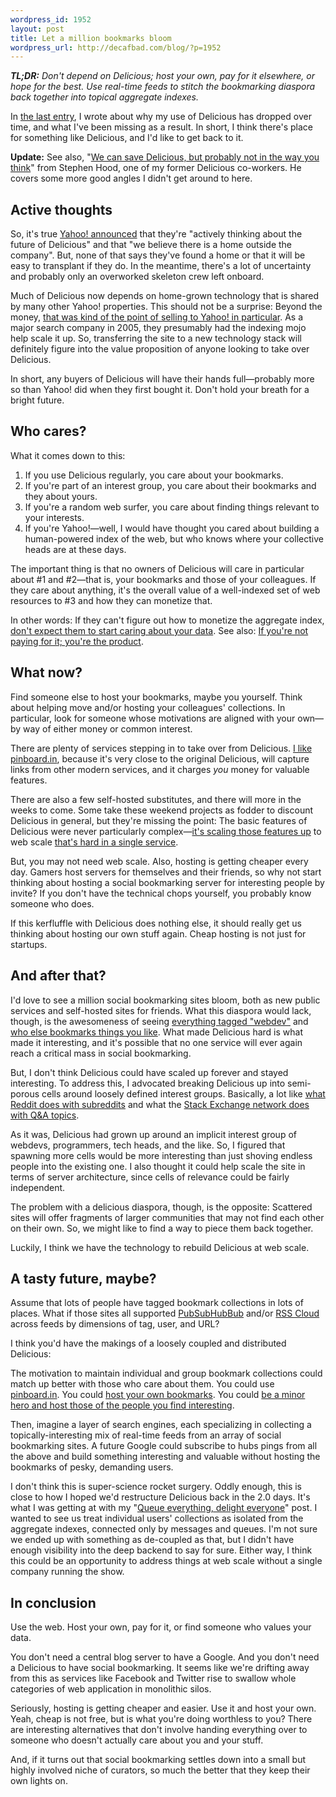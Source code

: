 ```yaml
--- 
wordpress_id: 1952
layout: post
title: Let a million bookmarks bloom
wordpress_url: http://decafbad.com/blog/?p=1952
---
```

<em><strong>TL;DR:</strong> Don't depend on Delicious; host your own, pay for it elsewhere, or hope for the best. Use real-time feeds to stitch the bookmarking diaspora back together into topical aggregate indexes.</em>

In [the last entry][last], I wrote about why my use of Delicious has dropped over time, and what I've been missing as a result. In short, I think there's place for something like Delicious, and I'd like to get back to it.

**Update:** See also, "[We can save Delicious, but probably not in the way you think][savedel]" from Stephen Hood, one of my former Delicious co-workers. He covers some more good angles I didn't get around to here.

[savedel]: http://uniquehazards.tumblr.com/post/2377362882/we-can-save-delicious-but-probably-not-in-the-way-you

[last]: http://decafbad.com/blog/2010/12/18/less-del-icio-us-than-ever-before

## Active thoughts 

So, it's true [Yahoo! announced][they] that they're "actively thinking about the future of Delicious" and that "we believe there is a home outside the company". But, none of that says they've found a home or that it will be easy to transplant if they do. In the meantime, there's a lot of uncertainty and probably only an overworked skeleton crew left onboard.

Much of Delicious now depends on home-grown technology that is shared by many other Yahoo! properties. This should not be a surprise: Beyond the money, [that was kind of the point of selling to Yahoo! in particular][sellyahoo]. As a major search company in 2005, they presumably had the indexing mojo help scale it up. So, transferring the site to a new technology stack will definitely figure into the value proposition of anyone looking to take over Delicious. 

[sellyahoo]: http://mashable.com/2005/12/09/yahoo-acquires-delicious/

In short, any buyers of Delicious will have their hands full—probably more so than Yahoo! did when they first bought it. Don't hold your breath for a bright future.

[they]: http://blog.delicious.com/

## Who cares?

What it comes down to this:

1. If you use Delicious regularly, you care about your bookmarks. 
1. If you're part of an interest group, you care about their bookmarks and they about yours.
1. If you're a random web surfer, you care about finding things relevant to your interests.
1. If you're Yahoo!—well, I would have thought you cared about building a human-powered index of the web, but who knows where your collective heads are at these days.

The important thing is that no owners of Delicious will care in particular about #1 and #2—that is, your bookmarks and those of your colleagues. If they care about anything, it's the overall value of a well-indexed set of web resources to #3 and how they can monetize that.

In other words: If they can't figure out how to monetize the aggregate index, [don't expect them to start caring about your data][backup]. See also: [If you're not paying for it; you're the product][productyou].

[backup]: http://archiveteam.org/index.php?title=Why_Back_Up%3F
[productyou]: http://lifehacker.com/5697167/if-youre-not-paying-for-it-youre-the-product

## What now?

Find someone else to host your bookmarks, maybe you yourself. Think about helping move and/or hosting your colleagues' collections. In particular, look for someone whose motivations are aligned with your own—by way of either money or common interest.

There are plenty of services stepping in to take over from Delicious. [I like pinboard.in][pinboard], because it's very close to the original Delicious, will capture links from other modern services, and it charges *you* money for valuable features.

[pinboard]: http://pinboard.in/

There are also a few self-hosted substitutes, and there will more in the weeks to come. Some take these weekend projects as fodder to discount Delicious in general, but they're missing the point: The basic features of Delicious were never particularly complex—[it's scaling those features up][queue] to web scale [that's hard in a single service][24hrs].

[queue]: http://decafbad.com/blog/2008/07/04/queue-everything-and-delight-everyone
[24hrs]: http://notes.torrez.org/2010/12/learn-to-program-in-24-hours.html

But, you may not need web scale. Also, hosting is getting cheaper every day. Gamers host servers for themselves and their friends, so why not start thinking about hosting a social bookmarking server for interesting people by invite? If you don't have the technical chops yourself, you probably know someone who does.

If this kerfluffle with Delicious does nothing else, it should really get us thinking about hosting our own stuff again. Cheap hosting is not just for startups.

## And after that?

I'd love to see a million social bookmarking sites bloom, both as new public services and self-hosted sites for friends. What this diaspora would lack, though, is the awesomeness of seeing [everything tagged "webdev"][webdev] and [who else bookmarks things you like][youlike]. What made Delicious hard is what made it interesting, and it's possible that no one service will ever again reach a critical mass in social bookmarking.

[youlike]: http://www.delicious.com/url/1ab75a7ce698b75ba1d4ac5517772590
[webdev]: http://www.delicious.com/tag/webdev

But, I don't think Delicious could have scaled up forever and stayed interesting. To address this, I advocated breaking Delicious up into semi-porous cells around loosely defined interest groups. Basically, a lot like [what Reddit does with subreddits][subreddits] and what the [Stack Exchange network does with Q&A topics][stackexchange].

[stackexchange]: https://secure.wikimedia.org/wikipedia/en/wiki/Stack_Exchange
[subreddits]: http://blog.reddit.com/2008/01/new-features.html

As it was, Delicious had grown up around an implicit interest group of webdevs, programmers, tech heads, and the like. So, I figured that spawning more cells would be more interesting than just shoving endless people into the existing one. I also thought it could help scale the site in terms of server architecture, since cells of relevance could be fairly independent.

The problem with a delicious diaspora, though, is the opposite: Scattered sites will offer fragments of larger communities that may not find each other on their own. So, we might like to find a way to piece them back together.

Luckily, I think we have the technology to rebuild Delicious at web scale.

## A tasty future, maybe?

Assume that lots of people have tagged bookmark collections in lots of places. What if those sites all supported [PubSubHubBub][pshb] and/or [RSS Cloud][rsscloud] across feeds by dimensions of tag, user, and URL?

[rsscloud]: http://rsscloud.org/
[pshb]: https://code.google.com/p/pubsubhubbub/

I think you'd have the makings of a loosely coupled and distributed Delicious:

The motivation to maintain individual and group bookmark collections could match up better with those who care about them. You could use [pinboard.in][pinboard]. You could [host your own bookmarks][scuttle]. You could [be a minor hero and host those of the people you find interesting][fans].

[fans]: http://community.livejournal.com/deliciouslymad/18362.html

Then, imagine a layer of search engines, each specializing in collecting a topically-interesting mix of real-time feeds from an array of social bookmarking sites. A future Google could subscribe to hubs pings from all the above and build something interesting and valuable without hosting the bookmarks of pesky, demanding users.

[scuttle]: http://sourceforge.net/projects/scuttle/

I don't think this is super-science rocket surgery. Oddly enough, this is close to how I hoped we'd restructure Delicious back in the 2.0 days. It's what I was getting at with my "[Queue everything, delight everyone][queue]" post. I wanted to see us treat individual users' collections as isolated from the aggregate indexes, connected only by messages and queues. I'm not sure we ended up with something as de-coupled as that, but I didn't have enough visibility into the deep backend to say for sure. Either way, I think this could be an opportunity to address things at web scale without a single company running the show.

## In conclusion

Use the web. Host your own, pay for it, or find someone who values your data. 

You don't need a central blog server to have a Google. And you don't need a Delicious to have social bookmarking. It seems like we're drifting away from this as services like Facebook and Twitter rise to swallow whole categories of web application in monolithic silos.

Seriously, hosting is getting cheaper and easier. Use it and host your own. Yeah, cheap is not free, but is what you're doing worthless to you? There are interesting alternatives that don't involve handing everything over to someone who doesn't actually care about you and your stuff.

And, if it turns out that social bookmarking settles down into a small but highly involved niche of curators, so much the better that they keep their own lights on.
